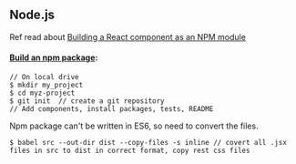 ## **Node.js**  
Ref read about [Building a React component as an NPM module](https://medium.com/recraftrelic/building-a-react-component-as-a-npm-module-18308d4ccde9)  
#### **[Build an npm package](https://docs.npmjs.com/creating-and-publishing-private-packages)**:  
```
// On local drive
$ mkdir my_project
$ cd myz-project
$ git init  // create a git repository
// Add components, install packages, tests, README
```
Npm package can't be written in ES6,  so need to convert the files.  
```
$ babel src --out-dir dist --copy-files -s inline // covert all .jsx files in src to dist in correct format, copy rest css files  
```
